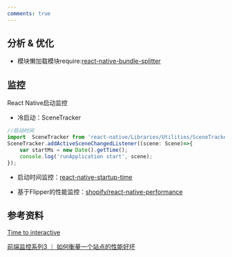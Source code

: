```yaml
---
comments: true
---
```


## 分析 & 优化

- 模块懒加载模块require:[react-native-bundle-splitter](https://github.com/kirillzyusko/react-native-bundle-splitter)


## 监控

React Native启动监控

- 冷启动：SceneTracker
```javascript
//启动时间
import  SceneTracker from 'react-native/Libraries/Utilities/SceneTracker';
SceneTracker.addActiveSceneChangedListener((scene: Scene)=>{
    var startMs = new Date().getTime();
    console.log('runApplication start', scene);
});
```

- 启动时间监控：[react-native-startup-time](https://github.com/doomsower/react-native-startup-time)

- 基于Flipper的性能监控：[shopify/react-native-performance](https://github.com/Shopify/react-native-performance)

## 参考资料

[Time to interactive](https://developer.mozilla.org/en-US/docs/Glossary/Time_to_interactive)

[前端监控系列3 ｜ 如何衡量一个站点的性能好坏](https://juejin.cn/post/7143201009781702687)